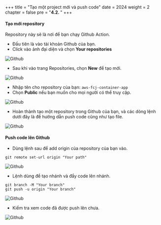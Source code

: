 +++
title = "Tạo một project mới và push code"
date = 2024
weight = 2
chapter = false
pre = "<b>4.2. </b>"
+++

#### Tạo mới repository

Repository này sẽ là nơi để bạn chạy Github Action.

- Đầu tiên là vào tài khoản Github của bạn.
- Click vào ảnh đại diện và chọn **Your repositories**

![Github](/images/5-cicd-github/5.2.1.png)

- Sau khi vào trang Repositories, chọn **New** để tạo mới.

![Github](/images/5-cicd-github/5.2.2.png)

- Nhập tên cho repository của bạn: `aws-fcj-container-app`
- Chọn **Public** nếu bạn muốn cho mọi người có thể truy cập.

![Github](/images/5-cicd-github/5.2.3.png)

- Hoàn thành tạo một repository trong Github của bạn, và các dòng lệnh dưới đây là để hướng dẫn push code cũng như tạo file.

![Github](/images/5-cicd-github/5.2.4.png)

#### Push code lên Github

- Dùng lệnh sau để add origin của repository của bạn vào.

```
git remote set-url origin "Your path"
```

![Github](/images/5-cicd-github/5.2.5.png)

- Lệnh dùng để tạo nhánh và đẩy code lên nhánh.

```
git branch -M "Your branch"
git push -u origin "Your branch"
```

![Github](/images/5-cicd-github/5.2.6.png)

- Kiểm tra xem code đã được push lên chưa.

![Github](/images/5-cicd-github/5.2.7.png)
